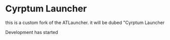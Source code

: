 # Cyrptum Launcher

this is a custom fork of the ATLauncher.
it will be dubed "Cyrptum Launcher

Development has started
